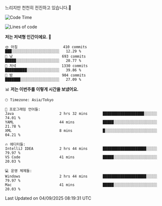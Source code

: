 느리지만 천천히 전진하고 있습니다.🐢

<!--START_SECTION:waka-->
![Code Time](http://img.shields.io/badge/Code%20Time-1%2C664%20hrs%2041%20mins-blue)

![Lines of code](https://img.shields.io/badge/%EC%A0%80%EB%8A%94%20%EC%97%AC%ED%83%9C%EA%B9%8C%EC%A7%80%20-929.6%20thousand%20%EC%A4%84%EC%9D%98%20%EC%BD%94%EB%93%9C%EB%A5%BC%20%EC%9E%91%EC%84%B1%ED%96%88%EC%96%B4%EC%9A%94.-blue)

**저는 저녁형 인간이에요. 🦉** 

```text
🌞 아침                     410 commits         ███░░░░░░░░░░░░░░░░░░░░░░   12.29 % 
🌆 낮　                     693 commits         █████░░░░░░░░░░░░░░░░░░░░   20.77 % 
🌃 저녁                     1330 commits        ██████████░░░░░░░░░░░░░░░   39.86 % 
🌙 밤　                     904 commits         ███████░░░░░░░░░░░░░░░░░░   27.09 % 
```


📊 **저는 이번주를 이렇게 시간을 보냈어요.** 

```text
🕑︎ Timezone: Asia/Tokyo

💬 프로그래밍 언어들: 
Java                     2 hrs 32 mins       ███████████████████░░░░░░   74.01 % 
YAML                     44 mins             █████░░░░░░░░░░░░░░░░░░░░   21.78 % 
XML                      8 mins              █░░░░░░░░░░░░░░░░░░░░░░░░   04.21 % 

🔥 에디터들: 
IntelliJ IDEA            2 hrs 44 mins       ████████████████████░░░░░   79.97 % 
VS Code                  41 mins             █████░░░░░░░░░░░░░░░░░░░░   20.03 % 

💻 운영 체제들: 
Windows                  2 hrs 44 mins       ████████████████████░░░░░   79.97 % 
Mac                      41 mins             █████░░░░░░░░░░░░░░░░░░░░   20.03 % 
```


 Last Updated on 04/09/2025 08:19:31 UTC
<!--END_SECTION:waka-->
